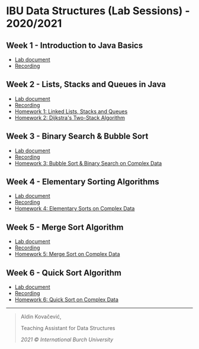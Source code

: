 # IBU Data Structures (Lab Sessions) - 2020/2021

## Week 1 - Introduction to Java Basics
- [Lab document](https://docs.google.com/document/d/1407yjlIdqlw4b0992sHTT6itsXOx6iUYmG357Eumj18/edit?usp=sharing)
- [Recording](https://drive.google.com/drive/u/1/folders/1QLt0q8R7rgtHXp9BU0z4TC2egeKcS-cV)

## Week 2 - Lists, Stacks and Queues in Java
- [Lab document](https://docs.google.com/document/d/1407yjlIdqlw4b0992sHTT6itsXOx6iUYmG357Eumj18/edit?usp=sharing)
- [Recording](https://drive.google.com/drive/u/1/folders/1ics74XKmkjCgKPZe3L-2YIumRu3YeA-g)
- [Homework 1: Linked Lists, Stacks and Queues](https://docs.google.com/document/d/1X2zgii-_7aOAVH5bAU237EsUTnb3WKiMj5q-yWO8RUk/edit?usp=sharing)
- [Homework 2: Dijkstra's Two-Stack Algorithm](https://docs.google.com/document/d/1bfnX-XdOr9ECwJ-Xp-JVzhuWwPBCpbH4TRxpnpige78/edit?usp=sharing)

## Week 3 - Binary Search & Bubble Sort
- [Lab document](https://docs.google.com/document/d/1v1YyFiyDdjXNJgWwIBvfFAC45zCdQ8M6TPQw2bSZM9E/edit?usp=sharing)
- [Recording](https://drive.google.com/drive/u/1/folders/19SqRfIzqafMLPwhIbdvpvyOqIl37wT2v)
- [Homework 3: Bubble Sort & Binary Search on Complex Data](https://docs.google.com/document/d/1VZ7svG3zkEK_XMXKkmvViL31wEIBgtGszOG7syOhB3E/edit?usp=sharing)

## Week 4 - Elementary Sorting Algorithms
- [Lab document](https://docs.google.com/document/d/1yTXd7MUfFuoS4U5fYFc5MRwNjG9YpKajOriPisLzdvw/edit?usp=sharing)
- [Recording](https://drive.google.com/drive/folders/13NCW4ziknA_NkUsdJUxyj92RTapYaLoq?usp=sharing)
- [Homework 4: Elementary Sorts on Complex Data](https://docs.google.com/document/d/1Mz-zd9_tyefc2uOOc-EK63W2XVGzN7eh4iwK0sdGDRo/edit?usp=sharing)

## Week 5 - Merge Sort Algorithm
- [Lab document](https://docs.google.com/document/d/1IP8aVWCoyTVAdTI6WxHkibcq9vBpb2XGk_b66joNKo4/edit?usp=sharing)
- [Recording](https://drive.google.com/drive/folders/1CJ2BZdaJkwQppDeINP8S4RVUgRTQXcxt?usp=sharing)
- [Homework 5: Merge Sort on Complex Data](https://docs.google.com/document/d/1ruzz-hr_Xb_oZwcBOjWD4DJjp58rZqKP4aeS_hpPPWQ/edit?usp=sharing)

## Week 6 - Quick Sort Algorithm
- [Lab document](https://docs.google.com/document/d/1D6gyHnMRXMSJom9f2tsxxT2LbkCznjDCvYfnkJEHtSs/edit?usp=sharing)
- [Recording](https://drive.google.com/drive/folders/1nIBD6CFuCSRSgUnVS688K6Z4WzYgJXBB?usp=sharing)
- [Homework 6: Quick Sort on Complex Data](https://docs.google.com/document/d/1cFwI1yX416kZXEZOK3DRRsoxpJf6uPBMGxJi9NNWHQg/edit?usp=sharing)


---
> Aldin Kovačević,
> 
> Teaching Assistant for Data Structures
> 
> *2021 © International Burch University*